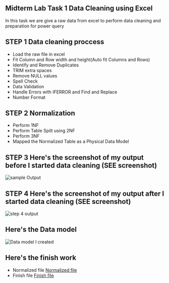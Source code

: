 ## Midterm Lab Task 1 Data Cleaning using Excel
In this task we are give a raw data from excel to perform data cleaning and preparation for power query

## STEP 1 Data cleaning proccess
- Load the raw file in excel
- Fit Column and Row width and height(Auto fit Columns and Rows)
- Identify and Remove Duplicates
- TRIM extra spaces
- Remove NULL values
- Spell Check
- Data Validation
- Handle Errors with IFERROR and Find and Replace
- Number Format

## STEP 2 Normalization
- Perform 1NF
- Perform Table Spilt using 2NF
- Perform 3NF
- Mapped the Normalized Table as a Physical Data Model

## STEP 3 Here's the screenshot of my output before I started data cleaning (SEE screenshot)
![sample Output]()

## STEP 4 Here's the screenshot of my output after I started data cleaning (SEE screenshot)
![step 4 output]()
## Here's the Data model
![Data model I created]()

## Here's the finish work
- Normalized file
[Normalized file](file/Normalized1.xlsx)
- Finish file
[Finish file]()
